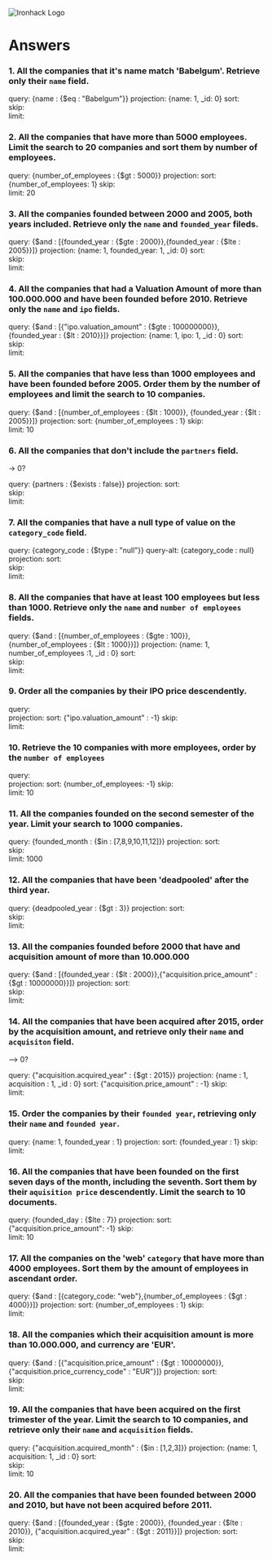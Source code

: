 ![Ironhack Logo](https://i.imgur.com/1QgrNNw.png)

# Answers

### 1. All the companies that it's name match 'Babelgum'. Retrieve only their `name` field.

query:      {name : {$eq : "Babelgum"}}
projection: {name: 1, _id: 0} 
sort:       
skip:       
limit:      

### 2. All the companies that have more than 5000 employees. Limit the search to 20 companies and sort them by **number of employees**.

query:      {number_of_employees : {$gt : 5000}}
projection: 
sort:       {number_of_employees: 1}
skip:       
limit:      20

### 3. All the companies founded between 2000 and 2005, both years included. Retrieve only the `name` and `founded_year` fileds.

query:      {$and : [{founded_year : {$gte : 2000}},{founded_year : {$lte : 2005}}]}
projection: {name: 1, founded_year: 1, _id: 0}
sort:       
skip:       
limit:      

### 4. All the companies that had a Valuation Amount of more than 100.000.000 and have been founded before 2010. Retrieve only the `name` and `ipo` fields.

query:      {$and : [{"ipo.valuation_amount" : {$gte : 100000000}}, {founded_year : {$lt : 2010}}]}
projection: {name: 1, ipo: 1, _id : 0}
sort:       
skip:       
limit:      

### 5. All the companies that have less than 1000 employees and have been founded before 2005. Order them by the number of employees and limit the search to 10 companies.

query:      {$and : [{number_of_employees : {$lt : 1000}}, {founded_year : {$lt : 2005}}]}
projection: 
sort:       {number_of_employees : 1}
skip:       
limit:      10

### 6. All the companies that don't include the `partners` field.
-> 0?

query:      {partners : {$exists : false}}
projection: 
sort:       
skip:       
limit:      

### 7. All the companies that have a null type of value on the `category_code` field.

query:      {category_code : {$type : "null"}}
query-alt:  {category_code : null}
projection: 
sort:       
skip:       
limit:      

### 8. All the companies that have at least 100 employees but less than 1000. Retrieve only the `name` and `number of employees` fields.

query:      {$and : [{number_of_employees : {$gte : 100}}, {number_of_employees : {$lt : 1000}}]}
projection: {name: 1, number_of_employees :1, _id : 0}
sort:       
skip:       
limit:      

### 9. Order all the companies by their IPO price descendently.

query:      
projection: 
sort:       {"ipo.valuation_amount" : -1}
skip:       
limit:      

### 10. Retrieve the 10 companies with more employees, order by the `number of employees`

query:      
projection: 
sort:       {number_of_employees: -1}
skip:       
limit:      10

### 11. All the companies founded on the second semester of the year. Limit your search to 1000 companies.

query:      {founded_month : {$in : [7,8,9,10,11,12]}}
projection: 
sort:       
skip:       
limit:      1000

### 12. All the companies that have been 'deadpooled' after the third year.

query:      {deadpooled_year : {$gt : 3}}
projection: 
sort:       
skip:       
limit:      

### 13. All the companies founded before 2000 that have and acquisition amount of more than 10.000.000

query:      {$and : [{founded_year : {$lt : 2000}},{"acquisition.price_amount" : {$gt : 10000000}}]}
projection: 
sort:       
skip:       
limit:      

### 14. All the companies that have been acquired after 2015, order by the acquisition amount, and retrieve only their `name` and `acquisiton` field.
--> 0?

query:      {"acquisition.acquired_year" : {$gt : 2015}}
projection: {name : 1, acquisition : 1, _id : 0}
sort:       {"acquisition.price_amount" : -1}
skip:       
limit:      

### 15. Order the companies by their `founded year`, retrieving only their `name` and `founded year`.

query:      {name: 1, founded_year : 1}
projection: 
sort:       {founded_year : 1}
skip:       
limit:      

### 16. All the companies that have been founded on the first seven days of the month, including the seventh. Sort them by their `aquisition price` descendently. Limit the search to 10 documents.

query:      {founded_day : {$lte : 7}}
projection: 
sort:       {"acquisition.price_amount": -1}
skip:       
limit:      10

### 17. All the companies on the 'web' `category` that have more than 4000 employees. Sort them by the amount of employees in ascendant order.

query:      {$and : [{category_code: "web"},{number_of_employees : {$gt : 4000}}]}
projection: 
sort:       {number_of_employees : 1}
skip:       
limit:      

### 18. All the companies which their acquisition amount is more than 10.000.000, and currency are 'EUR'.

query:      {$and : [{"acquisition.price_amount" : {$gt : 10000000}}, {"acquisition.price_currency_code" : "EUR"}]}
projection: 
sort:       
skip:       
limit:      

### 19. All the companies that have been acquired on the first trimester of the year. Limit the search to 10 companies, and retrieve only their `name` and `acquisition` fields.

query:      {"acquisition.acquired_month" : {$in : [1,2,3]}}
projection: {name: 1, acquisition: 1, _id : 0}
sort:       
skip:       
limit:      10

### 20. All the companies that have been founded between 2000 and 2010, but have not been acquired before 2011.

query:      {$and : [{founded_year : {$gte : 2000}}, {founded_year : {$lte : 2010}}, {"acquisition.acquired_year" : {$gt : 2011}}]}
projection: 
sort:       
skip:       
limit:      

